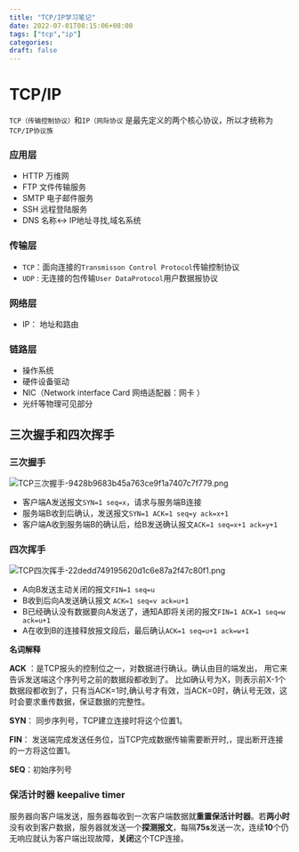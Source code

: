 ```yaml
---
title: "TCP/IP学习笔记"
date: 2022-07-01T08:15:06+08:00
tags: ["tcp","ip"]
categories:
draft: false
---
```




# TCP/IP



`TCP（传输控制协议）`和`IP（网际协议` 是最先定义的两个核心协议，所以才统称为`TCP/IP协议族`





### 应用层

- HTTP 万维网
- FTP 文件传输服务
- SMTP 电子邮件服务
- SSH 远程登陆服务
- DNS 名称<-> IP地址寻找,域名系统



### 传输层

- `TCP`：面向连接的`Transmisson Control Protocol`传输控制协议
- `UDP` : 无连接的包传输`User DataProtocol`用户数据报协议



### 网络层



- IP： 地址和路由



### 链路层

- 操作系统
- 硬件设备驱动
- NIC（Network interface Card 网络适配器：网卡 ）
- 光纤等物理可见部分



## 三次握手和四次挥手





### 三次握手

![TCP三次握手-9428b9683b45a763ce9f1a7407c7f779.png](https://p9-juejin.byteimg.com/tos-cn-i-k3u1fbpfcp/8d809e4dddd14091871a3fd5a09ebf0f~tplv-k3u1fbpfcp-watermark.image?)

- 客户端A发送报文`SYN=1 seq=x`，请求与服务端B连接
- 服务端B收到后确认，发送报文`SYN=1 ACK=1 seq=y ack=x+1`
- 客户端A收到服务端B的确认后，给B发送确认报文`ACK=1 seq=x+1 ack=y+1`









### 四次挥手

![TCP四次挥手-22dedd749195620d1c6e87a2f47c80f1.png](https://p6-juejin.byteimg.com/tos-cn-i-k3u1fbpfcp/306ea14e045f4daea8d3e5920b46c08a~tplv-k3u1fbpfcp-watermark.image?)

- A向B发送主动关闭的报文`FIN=1 seq=u`
- B收到后向A发送确认报文 `ACK=1 seq=v ack=u+1`
- B已经确认没有数据要向A发送了，通知A即将关闭的报文`FIN=1 ACK=1 seq=w ack=u+1`
- A在收到B的连接释放报文段后，最后确认`ACK=1 seq=u+1 ack=w+1`



**名词解释**

**ACK** ：是TCP报头的控制位之一，对数据进行确认。确认由目的端发出， 用它来告诉发送端这个序列号之前的数据段都收到了。 比如确认号为X，则表示前X-1个数据段都收到了，只有当ACK=1时,确认号才有效，当ACK=0时，确认号无效，这时会要求重传数据，保证数据的完整性。

**SYN**： 同步序列号，TCP建立连接时将这个位置1。

**FIN**： 发送端完成发送任务位，当TCP完成数据传输需要断开时,，提出断开连接的一方将这位置1。

**SEQ**：初始序列号





### 保活计时器 keepalive timer



服务器向客户端发送，服务器每收到一次客户端数据就**重置保活计时器**。若**两小时**没有收到客户数据，服务器就发送一个**探测报文**，每隔**75s**发送一次，连续**10**个仍无响应就认为客户端出现故障，**关闭**这个TCP连接。